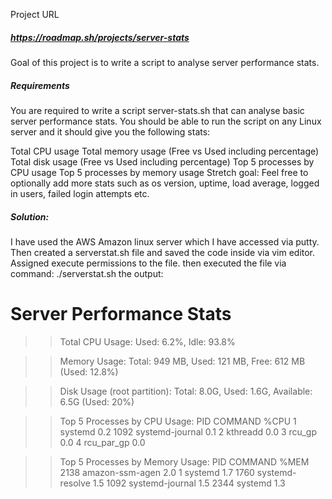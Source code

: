 Project URL
##### https://roadmap.sh/projects/server-stats
Goal of this project is to write a script to analyse server performance stats.

##### Requirements
You are required to write a script server-stats.sh that can analyse basic server performance stats. You should be able to run the script on any Linux server and it should give you the following stats:

Total CPU usage
Total memory usage (Free vs Used including percentage)
Total disk usage (Free vs Used including percentage)
Top 5 processes by CPU usage
Top 5 processes by memory usage
Stretch goal: Feel free to optionally add more stats such as os version, uptime, load average, logged in users, failed login attempts etc.

##### Solution: 
I have used the AWS Amazon linux server which I have accessed via putty. Then created a serverstat.sh file and saved the code inside via vim editor.
Assigned execute permissions to the file. then executed the file via command:
./serverstat.sh 
the output: 

 Server Performance Stats
======================

>> Total CPU Usage:
Used: 6.2%, Idle: 93.8%

>> Memory Usage:
Total: 949 MB, Used: 121 MB, Free: 612 MB (Used: 12.8%)

>> Disk Usage (root partition):
Total: 8.0G, Used: 1.6G, Available: 6.5G (Used: 20%)

>> Top 5 Processes by CPU Usage:
    PID COMMAND         %CPU
      1 systemd          0.2
   1092 systemd-journal  0.1
      2 kthreadd         0.0
      3 rcu_gp           0.0
      4 rcu_par_gp       0.0

>> Top 5 Processes by Memory Usage:
    PID COMMAND         %MEM
   2138 amazon-ssm-agen  2.0
      1 systemd          1.7
   1760 systemd-resolve  1.5
   1092 systemd-journal  1.5
   2344 systemd          1.3
